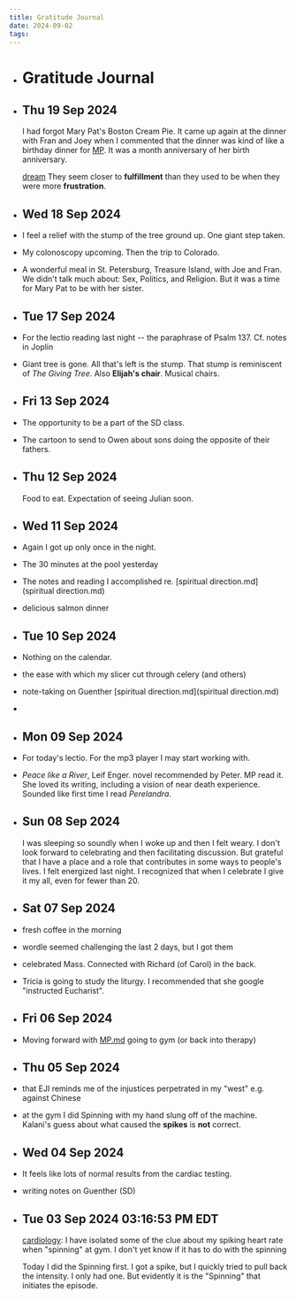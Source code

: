 ```yaml
---
title: Gratitude Journal
date: 2024-09-02
tags: 
---
```


- # Gratitude Journal
- ## Thu 19 Sep 2024 
  I had forgot Mary Pat's Boston Cream Pie. It came up again at the dinner with Fran and Joey when I commented that the dinner was kind of like a birthday dinner for [MP](MP.md). It was a month anniversary of her birth anniversary.
  
  [dream](dream.md) They seem closer to **fulfillment** than they used to be when they were more **frustration**.
- ## Wed 18 Sep 2024
- I feel a relief with the stump of the tree ground up. One giant step taken.
- My colonoscopy upcoming. Then the trip to Colorado.
- A wonderful meal in St. Petersburg, Treasure Island, with Joe and Fran. We didn't talk much about: Sex, Politics, and Religion. But it was a time for Mary Pat to be with her sister.
- ## Tue 17 Sep 2024
- For the lectio reading last night -- the paraphrase of Psalm 137. Cf. notes in Joplin
- Giant tree is gone. All that's left is the stump. That stump is reminiscent of *The Giving Tree*. Also **Elijah's chair**. Musical chairs.
- ## Fri 13 Sep 2024
- The opportunity to be a part of the SD class.
- The cartoon to send to Owen about sons doing the opposite of their fathers.
- ## Thu 12 Sep 2024  
  
  Food to eat. Expectation of seeing Julian soon.
- ## Wed 11 Sep 2024
- Again I got up only once in the night.
- The 30 minutes at the pool yesterday
- The notes and reading I accomplished re. [spiritual direction.md](spiritual direction.md)
- delicious salmon dinner
- ## Tue 10 Sep 2024
- Nothing on the calendar.
- the ease with which my slicer cut through celery (and others)
- note-taking on Guenther [spiritual direction.md](spiritual direction.md)
-
- ## Mon 09 Sep 2024
- For today's lectio. For the mp3 player I may start working with.
- *Peace like a River*, Leif Enger. novel recommended by Peter. MP read it. She loved its writing, including a vision of near death experience. Sounded like first time I read *Perelandra*.
- ## Sun 08 Sep 2024 
  I was sleeping so soundly when I woke up and then I felt weary. I don't look forward to celebrating and then facilitating discussion. But grateful that I have a place and a role that contributes in some ways to people's lives. I felt energized last night. I recognized that when I celebrate I give it my all, even for fewer than 20.
- ## Sat 07 Sep 2024
- fresh coffee in the morning
- wordle seemed challenging the last 2 days, but I got them
- celebrated Mass. Connected with Richard (of Carol) in the back.
- Tricia is going to study the liturgy. I recommended that she google "instructed Eucharist".
- ## Fri 06 Sep 2024
- Moving forward with [MP.md](MP.md) going to gym (or back into therapy)
- ## Thu 05 Sep 2024
- that EJI reminds me of the injustices perpetrated in my "west" e.g. against Chinese
- at the gym I did Spinning with my hand slung off of the machine. Kalani's guess about what caused the **spikes** is **not** correct.
- ##  Wed 04 Sep 2024
- It feels like lots of normal results from the cardiac testing.
- writing notes on Guenther (SD)
- ## Tue 03 Sep 2024 03:16:53 PM EDT 
  [cardiology](cardiology.md): I have isolated some of the clue about my spiking heart rate when "spinning" at gym. I don't yet know if it has to do with the spinning
  
  Today I did the Spinning first. I got a spike, but I quickly tried to pull back the intensity. I only had one. But evidently it is the "Spinning" that initiates the episode.